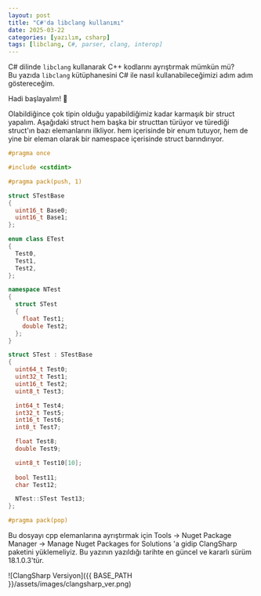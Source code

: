 ```yaml
---
layout: post
title: "C#'da libclang kullanımı"
date: 2025-03-22
categories: [yazılım, csharp]
tags: [libclang, C#, parser, clang, interop]
---
```


C# dilinde `libclang` kullanarak C++ kodlarını ayrıştırmak mümkün mü?  
Bu yazıda `libclang` kütüphanesini C# ile nasıl kullanabileceğimizi adım adım göstereceğim.

Hadi başlayalım! 🚀

Olabildiğince çok tipin olduğu yapabildiğimiz kadar karmaşık bir struct yapalım. 
Aşağıdaki struct hem başka bir structtan türüyor ve türediği struct'ın bazı elemanlarını ilkliyor.
hem içerisinde bir enum tutuyor, hem de yine bir eleman olarak bir namespace içerisinde struct barındırıyor.


```c++
#pragma once

#include <cstdint>

#pragma pack(push, 1)

struct STestBase
{
  uint16_t Base0;
  uint16_t Base1;
};

enum class ETest
{
  Test0,
  Test1,
  Test2,
};

namespace NTest
{
  struct STest
  {
    float Test1;
    double Test2;
  };
}

struct STest : STestBase
{
  uint64_t Test0;  
  uint32_t Test1;
  uint16_t Test2;
  uint8_t Test3;

  int64_t Test4;
  int32_t Test5;
  int16_t Test6;
  int8_t Test7;

  float Test8;
  double Test9;

  uint8_t Test10[10];
	
  bool Test11;
  char Test12;

  NTest::STest Test13;
};

#pragma pack(pop)
```

Bu dosyayı cpp elemanlarına ayrıştırmak için Tools → Nuget Package Manager → Manage Nuget Packages for Solutions 'a gidip
ClangSharp paketini yüklemeliyiz. Bu yazının yazıldığı tarihte en güncel ve kararlı sürüm 18.1.0.3'tür.

![ClangSharp Versiyon]({{ BASE_PATH }}/assets/images/clangsharp_ver.png)